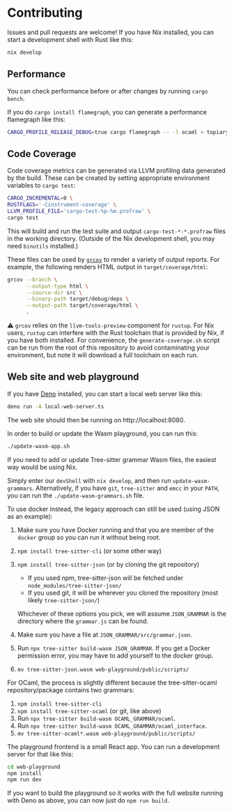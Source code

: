 # Contributing

Issues and pull requests are welcome! If you have Nix installed, you can start a
development shell with Rust like this:

```bash
nix develop
```

## Performance

You can check performance before or after changes by running `cargo bench`.

If you do `cargo install flamegraph`, you can generate a performance flamegraph
like this:

```bash
CARGO_PROFILE_RELEASE_DEBUG=true cargo flamegraph -- -l ocaml < topiary-cli/tests/samples/input/ocaml.ml > formatted.ml
```

## Code Coverage

Code coverage metrics can be generated via LLVM profiling data generated
by the build. These can be created by setting appropriate environment
variables to `cargo test`:

```bash
CARGO_INCREMENTAL=0 \
RUSTFLAGS='-Cinstrument-coverage' \
LLVM_PROFILE_FILE='cargo-test-%p-%m.profraw' \
cargo test
```

This will build and run the test suite and output
`cargo-test-*-*.profraw` files in the working directory. (Outside of the
Nix development shell, you may need `binutils` installed.)

These files can be used by [`grcov`](https://github.com/mozilla/grcov)
to render a variety of output reports. For example, the following
renders HTML output in `target/coverage/html`:

```bash
grcov --branch \
      --output-type html \
      --source-dir src \
      --binary-path target/debug/deps \
      --output-path target/coverage/html \
      .
```

:warning: `grcov` relies on the `llvm-tools-preview` component for
`rustup`. For Nix users, `rustup` can interfere with the Rust toolchain
that is provided by Nix, if you have both installed. For convenience,
the `generate-coverage.sh` script can be run from the root of this
repository to avoid contaminating your environment, but note it will
download a full toolchain on each run.

## Web site and web playground

If you have [Deno](https://deno.land/) installed, you can start a local web
server like this:

```bash
deno run -A local-web-server.ts
```

The web site should then be running on http://localhost:8080.

In order to build or update the Wasm playground, you can run this:

```bash
./update-wasm-app.sh
```

If you need to add or update Tree-sitter grammar Wasm files, the easiest way would be using Nix.

Simply enter our `devShell` with `nix develop`, and then run `update-wasm-grammars`.
Alternatively, if you have `git`, `tree-sitter` and `emcc` in your `PATH`, you can run the `./update-wasm-grammars.sh` file.

To use docker instead, the legacy approach can still be used (using JSON as an example):

1. Make sure you have Docker running and that you are member of the `docker`
   group so you can run it without being root.
2. `npm install tree-sitter-cli` (or some other way)
3. `npm install tree-sitter-json` (or by cloning the git repository)
   - If you used npm, tree-sitter-json will be fetched under `node_modules/tree-sitter-json/`
   - If you used git, it will be wherever you cloned the repository (most likely `tree-sitter-json/`)

   Whichever of these options you pick, we will assume `JSON_GRAMMAR` is the directory where the `grammar.js` can be found.
4. Make sure you have a file at
   `JSON_GRAMMAR/src/grammar.json`.
5. Run `npx tree-sitter build-wasm JSON_GRAMMAR`. If you get a Docker permission
   error, you may have to add yourself to the docker group.
6. `mv tree-sitter-json.wasm web-playground/public/scripts/`

For OCaml, the process is slightly different because the tree-sitter-ocaml repository/package contains two grammars:

1. `npm install tree-sitter-cli`
2. `npm install tree-sitter-ocaml` (or git, like above)
3. Run `npx tree-sitter build-wasm OCAML_GRAMMAR/ocaml`.
4. Run `npx tree-sitter build-wasm OCAML_GRAMMAR/ocaml_interface`.
5. `mv tree-sitter-ocaml*.wasm web-playground/public/scripts/`

The playground frontend is a small React app. You can run a development server
for that like this:

```bash
cd web-playground
npm install
npm run dev
```

If you want to build the playground so it works with the full website running
with Deno as above, you can now just do `npm run build`.
